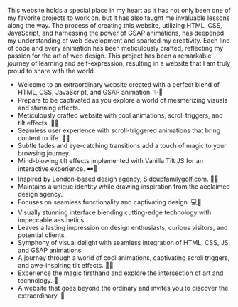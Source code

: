 This website holds a special place in my heart as it has not only been one of my favorite projects to work on, but it has also taught me invaluable lessons along the way. 
The process of creating this website, utilizing HTML, CSS, JavaScript, and harnessing the power of GSAP animations, has deepened my understanding of web development and sparked my creativity. Each line of code and every animation has been meticulously crafted, reflecting my passion for the art of web design. 
This project has been a remarkable journey of learning and self-expression, resulting in a website that I am truly proud to share with the world.

- Welcome to an extraordinary website created with a perfect blend of HTML, CSS, JavaScript, and GSAP animation. ✨🎨
- Prepare to be captivated as you explore a world of mesmerizing visuals and stunning effects.
- Meticulously crafted website with cool animations, scroll triggers, and tilt effects. 🚀💫
- Seamless user experience with scroll-triggered animations that bring content to life. 🌟🔥
- Subtle fades and eye-catching transitions add a touch of magic to your browsing journey.
- Mind-blowing tilt effects implemented with Vanilla Tilt JS for an interactive experience. 🕶️🔄
- Inspired by London-based design agency, Sidcupfamilygolf.com. 🎨🏰
- Maintains a unique identity while drawing inspiration from the acclaimed design agency.
- Focuses on seamless functionality and captivating design. 💻🎉
- Visually stunning interface blending cutting-edge technology with impeccable aesthetics.
- Leaves a lasting impression on design enthusiasts, curious visitors, and potential clients.
- Symphony of visual delight with seamless integration of HTML, CSS, JS, and GSAP animations.
- A journey through a world of cool animations, captivating scroll triggers, and awe-inspiring tilt effects. 🌈✨
- Experience the magic firsthand and explore the intersection of art and technology. 🔮
- A website that goes beyond the ordinary and invites you to discover the extraordinary. 🎉
